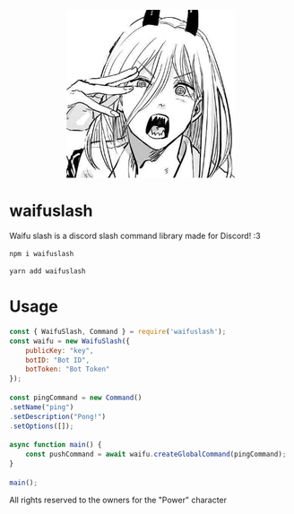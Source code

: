 <p align="center">
   <img src="https://raw.githubusercontent.com/JayyDoesDev/waifuslash/main/.github/assets/power.jpg" alt="power" width="300" height="300">
</p>

# waifuslash
 Waifu slash is a discord slash command library made for Discord! :3

 `npm i waifuslash`
 
 `yarn add waifuslash`

# Usage

```js
const { WaifuSlash, Command } = require('waifuslash');
const waifu = new WaifuSlash({
    publicKey: "key",
    botID: "Bot ID",
    botToken: "Bot Token"
});

const pingCommand = new Command()
.setName("ping")
.setDescription("Pong!")
.setOptions([]);

async function main() {
    const pushCommand = await waifu.createGlobalCommand(pingCommand);
}

main();
```
All rights reserved to the owners for the "Power" character

